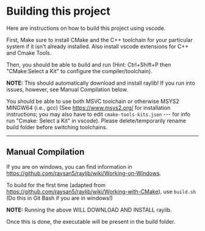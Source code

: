 # Building this project

Here are instructions on how to build this project using vscode.

First, Make sure to install CMake and the C++ toolchain for your particular system if
it isn't already installed. Also install vscode extensions for C++ and Cmake Tools.

Then, you should be able to build and run (Hint: Ctrl+Shift+P then "CMake:Select a Kit" to configure the compiler/toolchain).

**NOTE:** This should automatically download and install raylib! If you run into issues, however, see Manual Compilation below.

You should be able to use both MSVC toolchain or otherwise MSYS2 MINGW64 (i.e., gcc) (See https://www.msys2.org/ for installation instructions; you may also have to edit `cmake-tools-kits.json` --- for info run "Cmake: Select a Kit" in vscode). Please delete/temporarily rename build folder before switching toolchains.

---

## Manual Compilation

If you are on windows, you can find information in https://github.com/raysan5/raylib/wiki/Working-on-Windows.

To build for the first time (adapted from https://github.com/raysan5/raylib/wiki/Working-with-CMake),
use `build.sh` (Do this in Git Bash if you are in windows!)

**NOTE:** Running the above WILL DOWNLOAD AND INSTALL raylib.

Once this is done, the executable will be present in the build folder.
